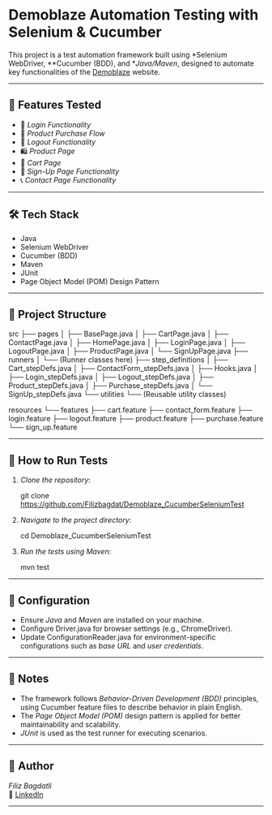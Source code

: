 # Demoblaze Automation Testing with Selenium & Cucumber

This project is a test automation framework built using *Selenium WebDriver, **Cucumber (BDD), and **Java/Maven*, designed to automate key functionalities of the [Demoblaze](https://www.demoblaze.com/) website.

---

## 📌 Features Tested

- 🔐 *Login Functionality*
- 🛒 *Product Purchase Flow*
- 🚪 *Logout Functionality*
- 🛍 *Product Page*
- 🛒 *Cart Page*
- 📝 *Sign-Up Page Functionality*
- 📞 *Contact Page Functionality*

---

## 🛠 Tech Stack

- Java
- Selenium WebDriver
- Cucumber (BDD)
- Maven
- JUnit
- Page Object Model (POM) Design Pattern

---

## 📁 Project Structure

src
├── pages
│   ├── BasePage.java
│   ├── CartPage.java
│   ├── ContactPage.java
│   ├── HomePage.java
│   ├── LoginPage.java
│   ├── LogoutPage.java
│   ├── ProductPage.java
│   └── SignUpPage.java
├── runners
│   └── (Runner classes here)
├── step_definitions
│   ├── Cart_stepDefs.java
│   ├── ContactForm_stepDefs.java
│   ├── Hooks.java
│   ├── Login_stepDefs.java
│   ├── Logout_stepDefs.java
│   ├── Product_stepDefs.java
│   ├── Purchase_stepDefs.java
│   └── SignUp_stepDefs.java
└── utilities
└── (Reusable utility classes)


resources
└── features
├── cart.feature
├── contact_form.feature
├── login.feature
├── logout.feature
├── product.feature
├── purchase.feature
└── sign_up.feature

---

## 🚀 How to Run Tests

1. *Clone the repository*:
   
   git clone https://github.com/Filizbagdat/Demoblaze_CucumberSeleniumTest


2. *Navigate to the project directory*:
   
   cd Demoblaze_CucumberSeleniumTest


3. *Run the tests using Maven*:
  
   mvn test

---

## 🔧 Configuration

- Ensure *Java* and *Maven* are installed on your machine.
- Configure Driver.java for browser settings (e.g., ChromeDriver).
- Update ConfigurationReader.java for environment-specific configurations such as *base URL* and *user credentials*.

---

## 📝 Notes

- The framework follows *Behavior-Driven Development (BDD)* principles, using Cucumber feature files to describe behavior in plain English.
- The *Page Object Model (POM)* design pattern is applied for better maintainability and scalability.
- *JUnit* is used as the test runner for executing scenarios.

---

## 👤 Author

*Filiz Bagdatli*  
🔗 [LinkedIn](https://www.linkedin.com/in/filizbagdatli/) 

---

